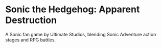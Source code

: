 # Sonic the Hedgehog: Apparent Destruction
A Sonic fan game by Ultimate Studios, blending Sonic Adventure action stages and RPG battles.
